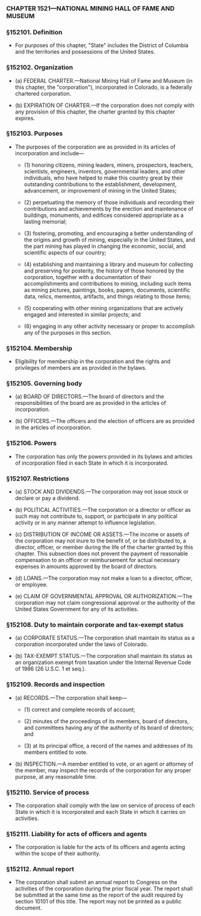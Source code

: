 ### **CHAPTER 1521—NATIONAL MINING HALL OF FAME AND MUSEUM**

### §152101. Definition
* For purposes of this chapter, "State" includes the District of Columbia and the territories and possessions of the United States.

### §152102. Organization
* (a) FEDERAL CHARTER.—National Mining Hall of Fame and Museum (in this chapter, the "corporation"), incorporated in Colorado, is a federally chartered corporation.

* (b) EXPIRATION OF CHARTER.—If the corporation does not comply with any provision of this chapter, the charter granted by this chapter expires.

### §152103. Purposes
* The purposes of the corporation are as provided in its articles of incorporation and include—

  * (1) honoring citizens, mining leaders, miners, prospectors, teachers, scientists, engineers, inventors, governmental leaders, and other individuals, who have helped to make this country great by their outstanding contributions to the establishment, development, advancement, or improvement of mining in the United States;

  * (2) perpetuating the memory of those individuals and recording their contributions and achievements by the erection and maintenance of buildings, monuments, and edifices considered appropriate as a lasting memorial;

  * (3) fostering, promoting, and encouraging a better understanding of the origins and growth of mining, especially in the United States, and the part mining has played in changing the economic, social, and scientific aspects of our country;

  * (4) establishing and maintaining a library and museum for collecting and preserving for posterity, the history of those honored by the corporation, together with a documentation of their accomplishments and contributions to mining, including such items as mining pictures, paintings, books, papers, documents, scientific data, relics, mementos, artifacts, and things relating to those items;

  * (5) cooperating with other mining organizations that are actively engaged and interested in similar projects; and

  * (6) engaging in any other activity necessary or proper to accomplish any of the purposes in this section.

### §152104. Membership
* Eligibility for membership in the corporation and the rights and privileges of members are as provided in the bylaws.

### §152105. Governing body
* (a) BOARD OF DIRECTORS.—The board of directors and the responsibilities of the board are as provided in the articles of incorporation.

* (b) OFFICERS.—The officers and the election of officers are as provided in the articles of incorporation.

### §152106. Powers
* The corporation has only the powers provided in its bylaws and articles of incorporation filed in each State in which it is incorporated.

### §152107. Restrictions
* (a) STOCK AND DIVIDENDS.—The corporation may not issue stock or declare or pay a dividend.

* (b) POLITICAL ACTIVITIES.—The corporation or a director or officer as such may not contribute to, support, or participate in any political activity or in any manner attempt to influence legislation.

* (c) DISTRIBUTION OF INCOME OR ASSETS.—The income or assets of the corporation may not inure to the benefit of, or be distributed to, a director, officer, or member during the life of the charter granted by this chapter. This subsection does not prevent the payment of reasonable compensation to an officer or reimbursement for actual necessary expenses in amounts approved by the board of directors.

* (d) LOANS.—The corporation may not make a loan to a director, officer, or employee.

* (e) CLAIM OF GOVERNMENTAL APPROVAL OR AUTHORIZATION.—The corporation may not claim congressional approval or the authority of the United States Government for any of its activities.

### §152108. Duty to maintain corporate and tax-exempt status
* (a) CORPORATE STATUS.—The corporation shall maintain its status as a corporation incorporated under the laws of Colorado.

* (b) TAX-EXEMPT STATUS.—The corporation shall maintain its status as an organization exempt from taxation under the Internal Revenue Code of 1986 (26 U.S.C. 1 et seq.).

### §152109. Records and inspection
* (a) RECORDS.—The corporation shall keep—

  * (1) correct and complete records of account;

  * (2) minutes of the proceedings of its members, board of directors, and committees having any of the authority of its board of directors; and

  * (3) at its principal office, a record of the names and addresses of its members entitled to vote.


* (b) INSPECTION.—A member entitled to vote, or an agent or attorney of the member, may inspect the records of the corporation for any proper purpose, at any reasonable time.

### §152110. Service of process
* The corporation shall comply with the law on service of process of each State in which it is incorporated and each State in which it carries on activities.

### §152111. Liability for acts of officers and agents
* The corporation is liable for the acts of its officers and agents acting within the scope of their authority.

### §152112. Annual report
* The corporation shall submit an annual report to Congress on the activities of the corporation during the prior fiscal year. The report shall be submitted at the same time as the report of the audit required by section 10101 of this title. The report may not be printed as a public document.